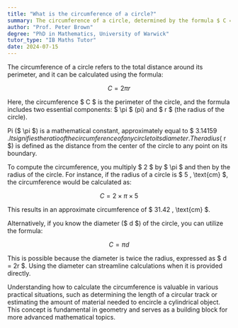 ```yaml
---
title: "What is the circumference of a circle?"
summary: The circumference of a circle, determined by the formula $ C = 2\pi r $, represents the distance around its edge.
author: "Prof. Peter Brown"
degree: "PhD in Mathematics, University of Warwick"
tutor_type: "IB Maths Tutor"
date: 2024-07-15
---
```


The circumference of a circle refers to the total distance around its perimeter, and it can be calculated using the formula:

$$ 
C = 2\pi r 
$$

Here, the circumference $ C $ is the perimeter of the circle, and the formula includes two essential components: $ \pi $ (pi) and $ r $ (the radius of the circle). 

Pi ($ \pi $) is a mathematical constant, approximately equal to $ 3.14159 $. It signifies the ratio of the circumference of any circle to its diameter. The radius ($ r $) is defined as the distance from the center of the circle to any point on its boundary.

To compute the circumference, you multiply $ 2 $ by $ \pi $ and then by the radius of the circle. For instance, if the radius of a circle is $ 5 \, \text{cm} $, the circumference would be calculated as:

$$ 
C = 2 \times \pi \times 5 
$$

This results in an approximate circumference of $ 31.42 \, \text{cm} $.

Alternatively, if you know the diameter ($ d $) of the circle, you can utilize the formula:

$$ 
C = \pi d 
$$

This is possible because the diameter is twice the radius, expressed as $ d = 2r $. Using the diameter can streamline calculations when it is provided directly.

Understanding how to calculate the circumference is valuable in various practical situations, such as determining the length of a circular track or estimating the amount of material needed to encircle a cylindrical object. This concept is fundamental in geometry and serves as a building block for more advanced mathematical topics.
    